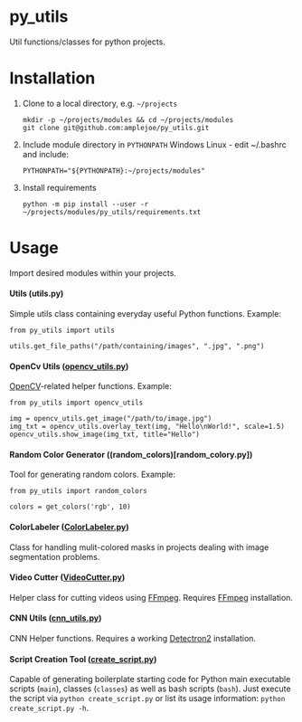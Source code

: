 # py_utils
Util functions/classes for python projects.

# Installation

1. Clone to a local directory, e.g. `~/projects`
   ```
   mkdir -p ~/projects/modules && cd ~/projects/modules
   git clone git@github.com:amplejoe/py_utils.git
   ```
2. Include module directory in `PYTHONPATH`
    Windows
    Linux - edit ~/.bashrc and include:
    ```
    PYTHONPATH="${PYTHONPATH}:~/projects/modules"
    ```
3. Install requirements
    ```
    python -m pip install --user -r ~/projects/modules/py_utils/requirements.txt
    ```
# Usage


Import desired modules within your projects.

#### Utils (utils.py)

Simple utils class containing everyday useful Python functions. Example:
```
from py_utils import utils

utils.get_file_paths("/path/containing/images", ".jpg", ".png")
```

#### OpenCv Utils ([opencv_utils.py](opencv_utils.py))

[OpenCV](https://opencv.org/)-related helper functions. Example:

```
from py_utils import opencv_utils

img = opencv_utils.get_image("/path/to/image.jpg")
img_txt = opencv_utils.overlay_text(img, "Hello\nWorld!", scale=1.5)
opencv_utils.show_image(img_txt, title="Hello")
```

#### Random Color Generator ((random_colors)[random_colory.py])
Tool for generating random colors. Example:
```
from py_utils import random_colors

colors = get_colors('rgb', 10)
```

#### ColorLabeler ([ColorLabeler.py](ColorLabeler.py))

Class for handling mulit-colored masks in projects dealing with image segmentation problems.

#### Video Cutter ([VideoCutter.py](VideoCutter.py))

Helper class for cutting videos using [FFmpeg](https://ffmpeg.org/). Requires [FFmpeg](https://ffmpeg.org/) installation.

#### CNN Utils ([cnn_utils.py](cnn_utils.py))

CNN Helper functions. Requires a working [Detectron2](https://github.com/facebookresearch/detectron2) installation.

#### Script Creation Tool ([create_script.py](create_script.py))

Capable of generating boilerplate starting code for Python main executable scripts (`main`), classes (`classes`) as well as bash scripts (`bash`). Just execute the script via `python create_script.py` or list its usage information: `python create_script.py -h`.





